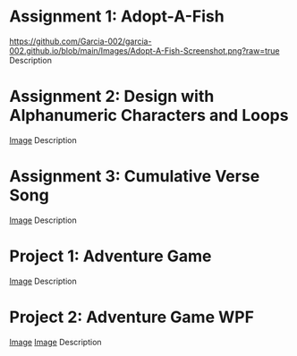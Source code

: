 # Assignment 1: Adopt-A-Fish
<https://github.com/Garcia-002/garcia-002.github.io/blob/main/Images/Adopt-A-Fish-Screenshot.png?raw=true>
Description

# Assignment 2: Design with Alphanumeric Characters and Loops
[Image](https://github.com/Garcia-002/garcia-002.github.io/blob/main/Images/Dynamic%20Design%20Screenshot.png?raw=true)
Description

# Assignment 3: Cumulative Verse Song
[Image](https://github.com/Garcia-002/garcia-002.github.io/blob/main/Images/Cumulative%20Verse%20Song%20Output.png?raw=true)
Description

# Project 1: Adventure Game
[Image](https://github.com/Garcia-002/garcia-002.github.io/blob/main/Images/Adventure%20Game%20Screenshot.png?raw=true)
Description

# Project 2: Adventure Game WPF
[Image](https://github.com/Garcia-002/garcia-002.github.io/blob/main/Images/Adventure%20Game%20WPF%20Screenshot%201.png?raw=true)
[Image](https://github.com/Garcia-002/garcia-002.github.io/blob/main/Images/Adventure%20Game%20WPF%20Screenshot%202.png?raw=true)
Description
